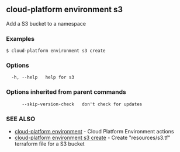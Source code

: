 ## cloud-platform environment s3

Add a S3 bucket to a namespace

### Examples

```
$ cloud-platform environment s3 create

```

### Options

```
  -h, --help   help for s3
```

### Options inherited from parent commands

```
      --skip-version-check   don't check for updates
```

### SEE ALSO

* [cloud-platform environment](cloud-platform_environment.md)	 - Cloud Platform Environment actions
* [cloud-platform environment s3 create](cloud-platform_environment_s3_create.md)	 - Create "resources/s3.tf" terraform file for a S3 bucket

